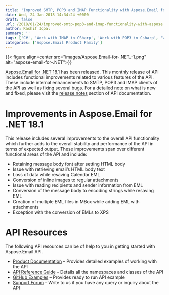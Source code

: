 ```yaml
---
title: 'Improved SMTP, POP3 and IMAP Functionality with Aspose.Email for .NET 18.1'
date: Wed, 24 Jan 2018 14:34:24 +0000
draft: false
url: /2018/01/24/improved-smtp-pop3-and-imap-functionality-with-aspose.email-for-.net-18.1/
author: Kashif Iqbal
summary: ''
tags: ['C#', 'Work with IMAP in CSharp', 'Work with POP3 in Csharp', 'Work with SMTP in Csharp']
categories: ['Aspose.Email Product Family']
---
```




{{< figure align=center src="images/Aspose.Email-for-.NET_-1.png" alt="aspose-email-for-.NET">}}


[Aspose.Email for .NET 18.1][1] has been released. This monthly release of API includes functional improvements related to various features of the API. These include internal enhancements to SMTP, POP3 and IMAP clients of the API as well as fixing several bugs. For a detailed note on what is new and fixed, please visit the [release notes][2] section of API documentation.

# Improvements in Aspose.Email for .NET 18.1

This release includes several improvements to the overall API functionality which further adds to the overall stability and performance of the API in terms of expected output. These improvements span over different functional areas of the API and include:

*   Retaining message body font after setting HTML body
*   Issue with retrieving email’s HTML body text
*   Loss of data while resaving Calendar EML
*   Conversion of inline images to regular attachments
*   Issue with reading recipients and sender information from EML
*   Conversion of the message body to encoding strings while resaving EML
*   Creation of multiple EML files in MBox while adding EML with attachments
*   Exception with the conversion of EMLs to XPS

# API Resources

The following API resources can be of help to you in getting started with Aspose.Email API.

*   [Product Documentation][3] – Provides detailed examples of working with the API
*   [API Reference Guide][4] – Details all the namespaces and classes of the API
*   [GitHub Examples][5] – Provides ready to run API example
*   [Support Forum][6] – Write to us if you have any query or inquiry about the API




[1]: https://www.nuget.org/packages/Aspose.Email/18.1.0
[2]: https://docs.aspose.com/display/emailnet/Aspose.Email+for+.NET+18.1+Release+Notes
[3]: https://docs.aspose.com/display/emailnet/Home
[4]: https://www.aspose.com/api/net/email
[5]: https://github.com/asposeemail/Aspose_Email_NET
[6]: https://forum.aspose.com/c/email




